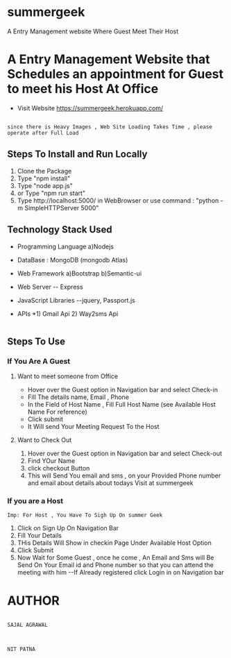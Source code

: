 # summergeek
A Entry Management website Where Guest Meet Their Host


# A Entry Management Website that Schedules an appointment for Guest to meet his Host At Office

  

* Visit Website  https://summergeek.herokuapp.com/ 

```

since there is Heavy Images , Web Site Loading Takes Time , please operate after Full Load

```

  

## Steps To Install and Run Locally

1) Clone the Package
2) Type "npm install"
3) Type "node app.js"
4) or Type "npm run start"
5) Type http://localhost:5000/ in WebBrowser or use command : "python -m SimpleHTTPServer 5000"



## Technology Stack Used
* Programming Language
   a)Nodejs

* DataBase : MongoDB  (mongodb Atlas)
* Web Framework
  a)Bootstrap 
  b)Semantic-ui

* Web Server -- Express
* JavaScript Libraries --jquery, Passport.js
* APIs 
*1)  Gmail Api 2)   Way2sms Api

```
```
## Steps To Use 

### If You Are A Guest 
   
 1) Want to meet someone from Office 
	* Hover over the Guest option in Navigation bar and select Check-in
   	* Fill The details name, Email , Phone
   	* In the Field of Host Name , Fill Full Host Name (see Available Host Name For reference)
   	* Click submit
    * It Will send Your Meeting Request To the Host
    
   2) Want to Check Out
       1) Hover over the Guest option in Navigation bar and select Check-out
       2) Find YOur Name
       3) click checkout Button
       4) This will Send You email and sms , on your Provided Phone number and email about details about todays Visit at summergeek

###  If you are a Host
```
Imp: For Host , You Have To Sigh Up On summer Geek
 ```
 1) Click on Sign Up On Navigation Bar
 2) Fill Your Details
 3) THis Details Will Show in checkin Page Under Available Host Option
 4) Click Submit
 5) Now Wait for Some Guest , once he come , An Email and Sms will Be Send On Your Email id and Phone number so that you can attend the meeting with him
 --If Already registered click Login in on Navigation bar



  

# AUTHOR

```

SAJAL AGRAWAL

  

NIT PATNA

```
